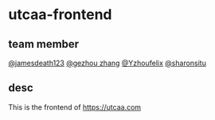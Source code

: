 # utcaa-frontend

## team member
[@jamesdeath123](https://github.com/jamesdeath123)
[@gezhou zhang](https://github.com/gezhouz)
[@Yzhoufelix](https://github.com/Yzhoufelix)
[@sharonsitu](https://github.com/sharonsitu)

## desc
This is the frontend of https://utcaa.com
